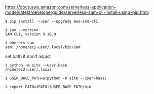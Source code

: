 https://docs.aws.amazon.com/serverless-application-model/latest/developerguide/serverless-sam-cli-install-using-pip.html

```
$ pip install --user --upgrade aws-sam-cli
```

```
$ sam --version
SAM CLI, version 0.10.0
```

```
$ whereis sam
sam: /home/ec2-user/.local/bin/sam
```

set path if don't adjust
```
$ python -m site --user-base
/home/ec2-user/.local
```
```
$ USER_BASE_PATH=$(python -m site --user-base)
```
```
$ export PATH=$PATH:$USER_BASE_PATH/bin
```
